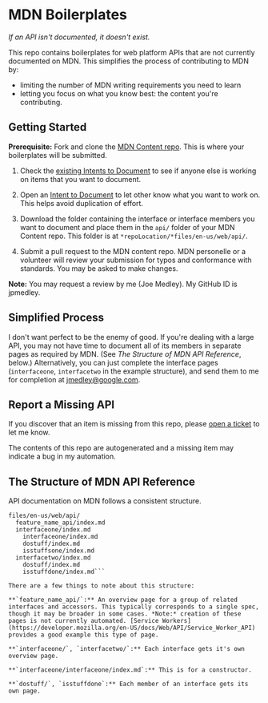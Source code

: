 # MDN Boilerplates

*If an API isn't documented, it doesn't exist.*

This repo contains boilerplates for web platform APIs that are not currently documented on MDN. This simplifies the process of contributing to MDN by:

* limiting the number of MDN writing requirements you need to learn
* letting you focus on what you know best: the content you're contributing.

## Getting Started

**Prerequisite:** Fork and clone the [MDN Content repo](https://github.com/mdn/content). This is where your boilerplates will be submitted.

1. Check the [existing Intents to Document](https://github.com/jpmedley/mdn-boilerplates/labels/Intent%20to%20Document) to see if anyone else is working on items that you want to document.
1. Open an [Intent to Document](https://github.com/jpmedley/mdn-boilerplates/issues/new?assignees=&labels=&template=intent-to-document.md&title=%5BIntent+to+Document%5D+Description+to+Cover+Work+or+a+Spec+Name) to let other know what you want to work on. This helps avoid duplication of effort.
1. Download the folder containing the interface or interface members you want to document and place them in the `api/` folder of your MDN Content repo. This folder is at `*repoLocation/*files/en-us/web/api/`.

1. Submit a pull request to the MDN content repo. MDN personelle or a volunteer will review your submission for typos and conformance with standards. You may be asked to make changes.

**Note:** You may request a review by me (Joe Medley). My GitHub ID is jpmedley.

## Simplified Process

I don't want perfect to be the enemy of good. If you're dealing with a large API, you may not have time to document all of its members in separate pages as required by MDN. (See *The Structure of MDN API Reference*, below.) Alternatively, you can just complete the interface pages (`interfaceone`, `interfacetwo` in the example structure), and send them to me for completion at jmedley@google.com.

## Report a Missing API

If you discover that an item is missing from this repo, please [open a ticket](https://github.com/jpmedley/mdn-boilerplates/issues/new?assignees=jpmedley&labels=&template=report-missing-items.md&title=%5BMissing+APIs%5D+Provide+a+title+that+describes+what%27s+missing) to let me know. 

The contents of this repo are autogenerated and a missing item may indicate a bug in my automation.

## The Structure of MDN API Reference

API documentation on MDN follows a consistent structure. 

```
files/en-us/web/api/
  feature_name_api/index.md  
  interfaceone/index.md
    interfaceone/index.md
    dostuff/index.md
    isstuffsone/index.md
  interfacetwo/index.md
    dostuff/index.md
    isstuffdone/index.md```
    
There are a few things to note about this structure:
    
**`feature_name_api/`:** An overview page for a group of related interfaces and accessors. This typically corresponds to a single spec, though it may be broader in some cases. *Note:* creation of these pages is not currently automated. [Service Workers](https://developer.mozilla.org/en-US/docs/Web/API/Service_Worker_API) provides a good example this type of page.

**`interfaceone/`, `interfacetwo/`:** Each interface gets it's own overview page.

**`interfaceone/interfaceone/index.md`:** This is for a constructor.

**`dostuff/`, `isstuffdone`:** Each member of an interface gets its own page.
